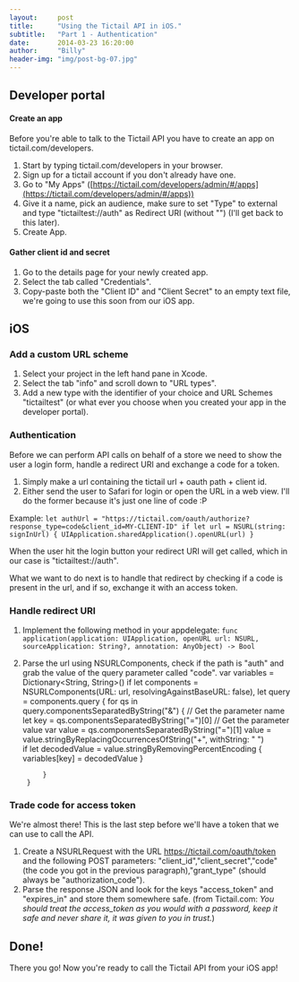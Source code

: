```yaml
---
layout:     post
title:      "Using the Tictail API in iOS."
subtitle:   "Part 1 - Authentication"
date:       2014-03-23 16:20:00
author:     "Billy"
header-img: "img/post-bg-07.jpg"
---
```

## Developer portal

#### Create an app
Before you're able to talk to the Tictail API you have to create an app on tictail.com/developers.

1. Start by typing tictail.com/developers in your browser.
2. Sign up for a tictail account if you don't already have one.
3. Go to "My Apps" ([https://tictail.com/developers/admin/#/apps](https://tictail.com/developers/admin/#/apps))
4. Give it a name, pick an audience, make sure to set "Type" to external and type "tictailtest://auth" as Redirect URI (without "") (I'll get back to this later).
5. Create App.

#### Gather client id and secret

1. Go to the details page for your newly created app.
2. Select the tab called "Credentials".
3. Copy-paste both the "Client ID" and "Client Secret" to an empty text file, we're going to use this soon from our iOS app.

## iOS
### Add a custom URL scheme

1. Select your project in the left hand pane in Xcode.
2. Select the tab "info" and scroll down to "URL types".
3. Add a new type with the identifier of your choice and URL Schemes "tictailtest" (or what ever you choose when you created your app in the developer portal).

### Authentication

Before we can perform API calls on behalf of a store we need to show the user a login form, handle a redirect URI and exchange a code for a token.

1. Simply make a url containing the tictail url + oauth path + client id.
2. Either send the user to Safari for login or open the URL in a web view. I'll do the former because it's just one line of code :P

Example:
	`
	let authUrl = "https://tictail.com/oauth/authorize?response_type=code&client_id=MY-CLIENT-ID"
	if let url = NSURL(string: signInUrl) {
		UIApplication.sharedApplication().openURL(url)
	}
	`

When the user hit the login button your redirect URI will get called, which in our case is "tictailtest://auth". 

What we want to do next is to handle that redirect by checking if a code is present in the url, and if so, exchange it with an access token.

### Handle redirect URI

1. Implement the following method in your appdelegate: `func application(application: UIApplication, openURL url: NSURL, sourceApplication: String?, annotation: AnyObject) -> Bool`
2. Parse the url using NSURLComponents, check if the path is "auth" and grab the value of the query parameter called "code".
	var variables = Dictionary<String, String>()
        if let components = NSURLComponents(URL: url, resolvingAgainstBaseURL: false),
        let query = components.query {
            for qs in query.componentsSeparatedByString("&") {
                // Get the parameter name
                let key = qs.componentsSeparatedByString("=")[0]
                // Get the parameter value
                var value = qs.componentsSeparatedByString("=")[1]	value = value.stringByReplacingOccurrencesOfString("+", withString: " ")            
   if let decodedValue = value.stringByRemovingPercentEncoding {
   variables[key] = decodedValue
    }
                
            }
		}
		
### Trade code for access token
We're almost there! This is the last step before we'll have a token that we can use to call the API.

1. Create a NSURLRequest with the URL https://tictail.com/oauth/token and the following POST parameters: "client\_id","client\_secret","code" (the code you got in the previous paragraph),"grant\_type" (should always be "authorization_code").
2. Parse the response JSON and look for the keys "access_token" and "expires_in" and store them somewhere safe. (from Tictail.com: *You should treat the access\_token as you would with a password, keep it safe and never share it, it was given to you in trust.*)

## Done!

There you go! Now you're ready to call the Tictail API from your iOS app!
